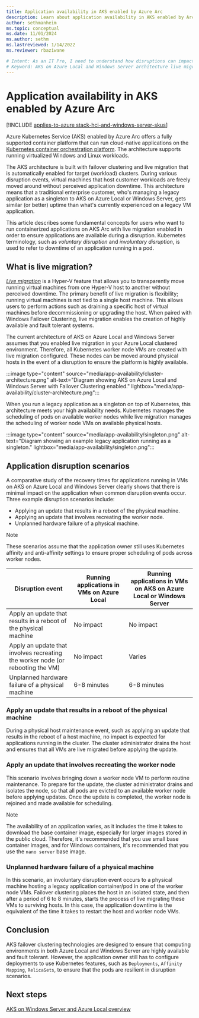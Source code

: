 ```yaml
---
title: Application availability in AKS enabled by Azure Arc
description: Learn about application availability in AKS enabled by Arc
author: sethmanheim
ms.topic: conceptual
ms.date: 11/01/2024
ms.author: sethm 
ms.lastreviewed: 1/14/2022
ms.reviewer: rbaziwane

# Intent: As an IT Pro, I need to understand how disruptions can impact the availability of applications on my AKS deployments on Azure Local and Windows Server.
# Keyword: AKS on Azure Local and Windows Server architecture live migration disruption Kubernetes container orchestration
---
```


# Application availability in AKS enabled by Azure Arc

[!INCLUDE [applies-to-azure stack-hci-and-windows-server-skus](includes/aks-hci-applies-to-skus/aks-hybrid-applies-to-azure-stack-hci-windows-server-sku.md)]

Azure Kubernetes Service (AKS) enabled by Azure Arc offers a fully supported container platform that can run cloud-native applications on the [Kubernetes container orchestration platform](https://kubernetes.io/). The architecture supports running virtualized Windows and Linux workloads.

The AKS architecture is built with failover clustering and live migration that is automatically enabled for target (workload) clusters. During various disruption events, virtual machines that host customer workloads are freely moved around without perceived application downtime. This architecture means that a traditional enterprise customer, who's managing a legacy application as a singleton to AKS on Azure Local or Windows Server, gets similar (or better) uptime than what's currently experienced on a legacy VM application.

This article describes some fundamental concepts for users who want to run containerized applications on AKS Arc with live migration enabled in order to ensure applications are available during a disruption. Kubernetes terminology, such as *voluntary disruption* and *involuntary disruption*, is used to refer to downtime of an application running in a pod.

## What is live migration?

[*Live migration*](/windows-server/virtualization/hyper-v/manage/live-migration-overview) is a Hyper-V feature that allows you to transparently move running virtual machines from one Hyper-V host to another without perceived downtime. The primary benefit of live migration is flexibility; running virtual machines is not tied to a single host machine. This allows users to perform actions such as draining a specific host of virtual machines before decommissioning or upgrading the host. When paired with Windows Failover Clustering, live migration enables the creation of highly available and fault tolerant systems.

The current architecture of AKS on Azure Local and Windows Server assumes that you enabled live migration in your Azure Local clustered environment. Therefore, all Kubernetes worker node VMs are created with live migration configured. These nodes can be moved around physical hosts in the event of a disruption to ensure the platform is highly available.

:::image type="content" source="media/app-availability/cluster-architecture.png" alt-text="Diagram showing AKS on Azure Local and Windows Server with Failover Clustering enabled." lightbox="media/app-availability/cluster-architecture.png":::

When you run a legacy application as a singleton on top of Kubernetes, this architecture meets your high availability needs. Kubernetes manages the scheduling of pods on available worker nodes while live migration manages the scheduling of worker node VMs on available physical hosts.

:::image type="content" source="media/app-availability/singleton.png" alt-text="Diagram showing an example legacy application running as a singleton." lightbox="media/app-availability/singleton.png":::

## Application disruption scenarios

A comparative study of the recovery times for applications running in VMs on AKS on Azure Local and Windows Server clearly shows that there is minimal impact on the application when common disruption events occur. Three example disruption scenarios include:

- Applying an update that results in a reboot of the physical machine.
- Applying an update that involves recreating the worker node.
- Unplanned hardware failure of a physical machine.

> [!NOTE]
> These scenarios assume that the application owner still uses Kubernetes affinity and anti-affinity settings to ensure proper scheduling of pods across worker nodes.

| Disruption event  | Running applications in VMs on Azure Local |       Running applications in VMs on AKS on Azure Local or Windows Server            |
| ------------------------------------------------------------ | ---------------------------- | ----------------- |
| Apply an update that results in a reboot of the physical machine | No  impact                   | No  impact        |
| Apply an update that involves recreating the worker node (or rebooting the VM) | No impact                    | Varies            |
| Unplanned hardware failure of a physical machine            | 6-8  minutes                 | 6-8 minutes    |

### Apply an update that results in a reboot of the physical machine

During a physical host maintenance event, such as applying an update that results in the reboot of a host machine, no impact is expected for applications running in the cluster. The cluster administrator drains the host and ensures that all VMs are live migrated before applying the update.

### Apply an update that involves recreating the worker node

This scenario involves bringing down a worker node VM to perform routine maintenance. To prepare for the update, the cluster administrator drains and isolates the node, so that all pods are evicted to an available worker node before applying updates. Once the update is completed, the worker node is rejoined and made available for scheduling.

> [!NOTE]
> The availability of an application varies, as it includes the time it takes to download the base container image, especially for larger images stored in the public cloud. Therefore, it's recommended that you use small base container images, and for Windows containers, it's recommended that you use the `nano server` base image.

### Unplanned hardware failure of a physical machine

In this scenario, an involuntary disruption event occurs to a physical machine hosting a legacy application container/pod in one of the worker node VMs. Failover clustering places the host in an isolated state, and then after a period of 6 to 8 minutes, starts the process of live migrating these VMs to surviving hosts. In this case, the application downtime is the equivalent of the time it takes to restart the host and worker node VMs.

## Conclusion

AKS failover clustering technologies are designed to ensure that computing environments in both Azure Local and Windows Server are highly available and fault tolerant. However, the application owner still has to configure deployments to use Kubernetes features, such as `Deployments`, `Affinity Mapping`, `RelicaSets`, to ensure that the pods are resilient in disruption scenarios.

## Next steps

[AKS on Windows Server and Azure Local overview](overview.md)
